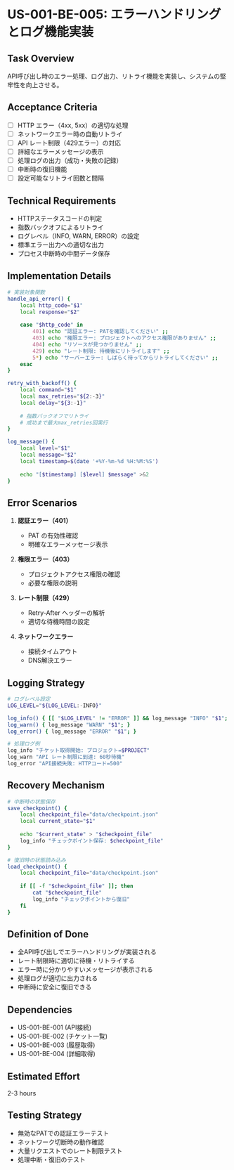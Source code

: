 # US-001-BE-005: エラーハンドリングとログ機能実装

## Task Overview
API呼び出し時のエラー処理、ログ出力、リトライ機能を実装し、システムの堅牢性を向上させる。

## Acceptance Criteria
- [ ] HTTP エラー（4xx, 5xx）の適切な処理
- [ ] ネットワークエラー時の自動リトライ
- [ ] API レート制限（429エラー）の対応
- [ ] 詳細なエラーメッセージの表示
- [ ] 処理ログの出力（成功・失敗の記録）
- [ ] 中断時の復旧機能
- [ ] 設定可能なリトライ回数と間隔

## Technical Requirements
- HTTPステータスコードの判定
- 指数バックオフによるリトライ
- ログレベル（INFO, WARN, ERROR）の設定
- 標準エラー出力への適切な出力
- プロセス中断時の中間データ保存

## Implementation Details
```bash
# 実装対象関数
handle_api_error() {
    local http_code="$1"
    local response="$2"
    
    case "$http_code" in
        401) echo "認証エラー: PATを確認してください" ;;
        403) echo "権限エラー: プロジェクトへのアクセス権限がありません" ;;
        404) echo "リソースが見つかりません" ;;
        429) echo "レート制限: 待機後にリトライします" ;;
        5*) echo "サーバーエラー: しばらく待ってからリトライしてください" ;;
    esac
}

retry_with_backoff() {
    local command="$1"
    local max_retries="${2:-3}"
    local delay="${3:-1}"
    
    # 指数バックオフでリトライ
    # 成功まで最大max_retries回実行
}

log_message() {
    local level="$1"
    local message="$2"
    local timestamp=$(date '+%Y-%m-%d %H:%M:%S')
    
    echo "[$timestamp] [$level] $message" >&2
}
```

## Error Scenarios
1. **認証エラー（401）**
   - PAT の有効性確認
   - 明確なエラーメッセージ表示

2. **権限エラー（403）**
   - プロジェクトアクセス権限の確認
   - 必要な権限の説明

3. **レート制限（429）**
   - Retry-After ヘッダーの解析
   - 適切な待機時間の設定

4. **ネットワークエラー**
   - 接続タイムアウト
   - DNS解決エラー

## Logging Strategy
```bash
# ログレベル設定
LOG_LEVEL="${LOG_LEVEL:-INFO}"

log_info() { [[ "$LOG_LEVEL" != "ERROR" ]] && log_message "INFO" "$1"; }
log_warn() { log_message "WARN" "$1"; }
log_error() { log_message "ERROR" "$1"; }

# 処理ログ例
log_info "チケット取得開始: プロジェクト=$PROJECT"
log_warn "API レート制限に到達: 60秒待機"
log_error "API接続失敗: HTTPコード=500"
```

## Recovery Mechanism
```bash
# 中断時の状態保存
save_checkpoint() {
    local checkpoint_file="data/checkpoint.json"
    local current_state="$1"
    
    echo "$current_state" > "$checkpoint_file"
    log_info "チェックポイント保存: $checkpoint_file"
}

# 復旧時の状態読み込み
load_checkpoint() {
    local checkpoint_file="data/checkpoint.json"
    
    if [[ -f "$checkpoint_file" ]]; then
        cat "$checkpoint_file"
        log_info "チェックポイントから復旧"
    fi
}
```

## Definition of Done
- 全API呼び出しでエラーハンドリングが実装される
- レート制限時に適切に待機・リトライする
- エラー時に分かりやすいメッセージが表示される
- 処理ログが適切に出力される
- 中断時に安全に復旧できる

## Dependencies
- US-001-BE-001 (API接続)
- US-001-BE-002 (チケット一覧)
- US-001-BE-003 (履歴取得)
- US-001-BE-004 (詳細取得)

## Estimated Effort
2-3 hours

## Testing Strategy
- 無効なPATでの認証エラーテスト
- ネットワーク切断時の動作確認
- 大量リクエストでのレート制限テスト
- 処理中断・復旧のテスト